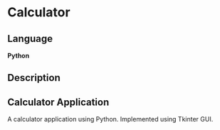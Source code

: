 # Calculator

## Language
**Python**

## Description
**Calculator Application**
--
A calculator application using Python. Implemented using Tkinter GUI.


